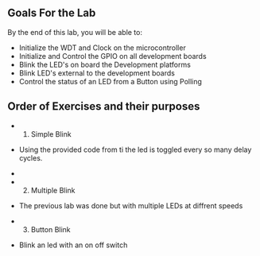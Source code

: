 

## Goals For the Lab
By the end of this lab, you will be able to:
* Initialize the WDT and Clock on the microcontroller
* Initialize and Control the GPIO on all development boards
* Blink the LED's on board the Development platforms
* Blink LED's external to the development boards
* Control the status of an LED from a Button using Polling


## Order of Exercises and their purposes
* 1. Simple Blink
* Using the provided code from ti the led is toggled every so many delay cycles.
*
* 2. Multiple Blink
* The previous lab was done but with multiple LEDs at diffrent speeds

* 3. Button Blink
* Blink an led with an on off switch



